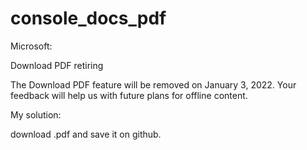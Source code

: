 # console_docs_pdf

Microsoft:

Download PDF retiring

The Download PDF feature will be removed on January 3, 2022. Your feedback will help us with future plans for offline content.

My solution:

download .pdf and save it on github.